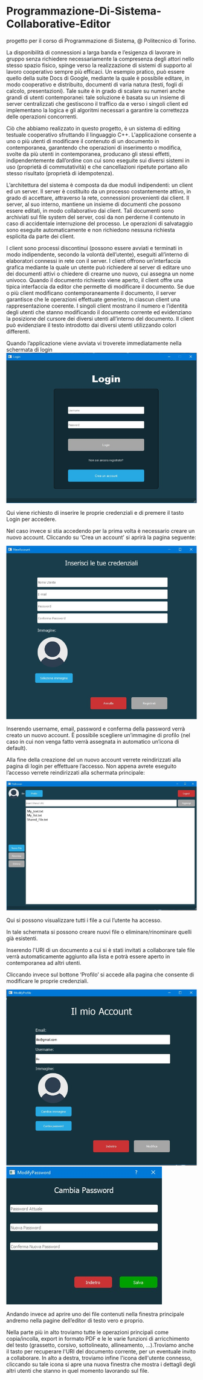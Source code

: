 # Programmazione-Di-Sistema-Collaborative-Editor
progetto per il corso di Programmazione di Sistema, @ Politecnico di Torino.

La disponibilità di connessioni a larga banda e l’esigenza di lavorare in gruppo senza richiedere necessariamente la compresenza degli attori nello stesso spazio fisico, spinge verso la realizzazione di sistemi di supporto al lavoro cooperativo sempre più efficaci. Un esempio pratico, può essere quello della suite Docs di Google, mediante la quale è possibile editare, in modo cooperativo e distribuito, documenti di varia natura (testi, fogli di calcolo, presentazioni). Tale suite è in grado di scalare su numeri anche grandi di utenti contemporanei: tale soluzione è basata su un insieme di server centralizzati che gestiscono il traffico da e verso i singoli client ed implementano la logica e gli algoritmi necessari a garantire la correttezza delle operazioni concorrenti.

Ciò che abbiamo realizzato in questo progetto, è un sistema di editing testuale cooperativo sfruttando il linguaggio C++. L'applicazione consente a uno o più utenti di modificare il contenuto di un documento in contemporanea, garantendo che operazioni di inserimento o modifica, svolte da più utenti in contemporanea, producano gli stessi effetti, indipendentemente dall’ordine con cui sono eseguite sui diversi sistemi in uso (proprietà di commutatività) e che cancellazioni ripetute portano allo stesso risultato (proprietà di idempotenza).

L’architettura del sistema è composta da due moduli indipendenti: un client ed un server.
Il server è costituito da un processo costantemente attivo, in grado di accettare, attraverso la rete, connessioni provenienti dai client. Il server, al suo interno, mantiene un insieme di documenti che possono essere editati, in modo collaborativo dai client. Tali documenti sono archiviati sul file system del server, così da non perderne il contenuto in caso di accidentale interruzione del processo. Le operazioni di salvataggio sono eseguite automaticamente e non richiedono nessuna richiesta esplicita da parte dei client.

I client sono processi discontinui (possono essere avviati e terminati in modo indipendente, secondo la volontà dell’utente), eseguiti all’interno di elaboratori connessi in rete con il server. I client offrono un’interfaccia grafica mediante la quale un utente può richiedere al server di editare uno dei documenti attivi o chiedere di crearne uno nuovo, cui assegna un nome univoco. Quando il documento richiesto viene aperto, il client offre una tipica interfaccia da editor che permette di modificare il documento. Se due o più client modificano contemporaneamente il documento, il server garantisce che le operazioni effettuate generino, in ciascun client una rappresentazione coerente. I singoli client mostrano il numero e l’identità degli utenti che stanno modificando il documento corrente ed evidenziano la posizione del cursore dei diversi utenti all’interno del documento. Il client può evidenziare il testo introdotto dai diversi utenti utilizzando colori differenti. 
 						
					 				
			
Quando l’applicazione viene avviata vi troverete immediatamente nella schermata di login
![](images/login.jpg)


Qui viene richiesto di inserire le proprie credenziali e di premere il tasto Login per accedere.

Nel caso invece si stia accedendo per la prima volta è necessario creare un nuovo account. Cliccando su ‘Crea un account’ si aprirà la pagina seguente:

![](images/registrazione.jpg)

Inserendo username, email, password e conferma della password verrà creato un nuovo account. È possibile scegliere un’immagine di profilo (nel caso in cui non venga fatto verrà assegnata in automatico un’icona di default).

Alla fine della creazione del un nuovo account verrete reindirizzati alla pagina di login per effettuare l’accesso.
Non appena avrete eseguito l’accesso verrete reindirizzati alla schermata principale:

![](images/schermata_principale.jpg)


Qui si possono visualizzare tutti i file a cui l’utente ha accesso.

In tale schermata si possono creare nuovi file o eliminare/rinominare quelli già esistenti. 

Inserendo l'URI di un documento a cui si è stati invitati a collaborare tale file verrà automaticamente aggiunto alla lista e potrà essere aperto in contemporanea ad altri utenti.


Cliccando invece sul bottone ‘Profilo’ si accede alla pagina che consente di modificare le proprie credenziali.

![](images/il_mio_account.jpg)
![](images/cambio_pwd.jpg)


Andando invece ad aprire uno dei file contenuti nella finestra principale andremo nella pagine dell’editor di testo vero e proprio.

Nella parte più in alto troviamo tutte le operazioni principali come copia/incolla, export in formato PDF e le  le varie funzioni di arricchimento del testo (grassetto, corsivo, sottolineato, allineamento, …).Troviamo anche il tasto per recuperare l'URI del documento corrente, per un eventuale invito a collaborare. In alto a destra, troviamo infine l'icona dell'utente connesso, cliccando su tale icona si apre una nuova finestra che mostra i dettagli degli altri utenti che stanno in quel momento lavorando sul file.
